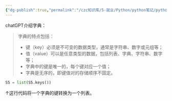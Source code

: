 ```yaml
---
{"dg-publish":true,"permalink":"/czc知识库/5-就业/Python/python笔记/python的字典/","dgPassFrontmatter":true,"created":"2024-12-07T08:39:46.954+08:00","updated":"2024-12-08T12:19:23.716+08:00"}
---
```



chatGPT介绍字典：
> 字典的特点包括：
> 
> - 键（key）必须是不可变的数据类型，通常是字符串、数字或元组等；
> - 值（value）可以是任意类型的数据，包括列表、字典、字符串、数字等；
> - 字典中的键是唯一的，每个键对应一个值；
> - 字典是无序的，即键值对的存储顺序不固定。
```python
S5 = list(S5.keys())
```
  
↑这行代码将一个字典的键转换为一个列表。